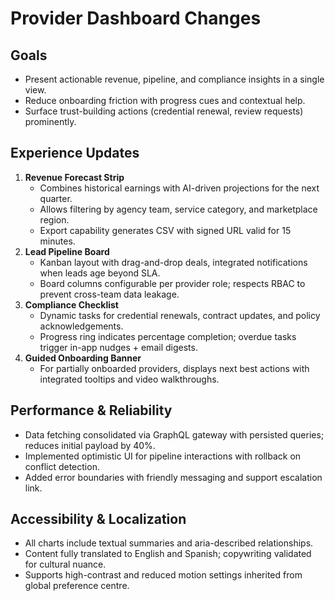 # Provider Dashboard Changes

## Goals
- Present actionable revenue, pipeline, and compliance insights in a single view.
- Reduce onboarding friction with progress cues and contextual help.
- Surface trust-building actions (credential renewal, review requests) prominently.

## Experience Updates
1. **Revenue Forecast Strip**
   - Combines historical earnings with AI-driven projections for the next quarter.
   - Allows filtering by agency team, service category, and marketplace region.
   - Export capability generates CSV with signed URL valid for 15 minutes.
2. **Lead Pipeline Board**
   - Kanban layout with drag-and-drop deals, integrated notifications when leads age beyond SLA.
   - Board columns configurable per provider role; respects RBAC to prevent cross-team data leakage.
3. **Compliance Checklist**
   - Dynamic tasks for credential renewals, contract updates, and policy acknowledgements.
   - Progress ring indicates percentage completion; overdue tasks trigger in-app nudges + email digests.
4. **Guided Onboarding Banner**
   - For partially onboarded providers, displays next best actions with integrated tooltips and video walkthroughs.

## Performance & Reliability
- Data fetching consolidated via GraphQL gateway with persisted queries; reduces initial payload by 40%.
- Implemented optimistic UI for pipeline interactions with rollback on conflict detection.
- Added error boundaries with friendly messaging and support escalation link.

## Accessibility & Localization
- All charts include textual summaries and aria-described relationships.
- Content fully translated to English and Spanish; copywriting validated for cultural nuance.
- Supports high-contrast and reduced motion settings inherited from global preference centre.

